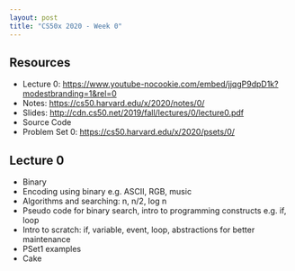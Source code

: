 ```yaml
---
layout: post
title: "CS50x 2020 - Week 0"
---
```

## Resources

* Lecture 0: https://www.youtube-nocookie.com/embed/jjqgP9dpD1k?modestbranding=1&rel=0
* Notes: https://cs50.harvard.edu/x/2020/notes/0/
* Slides: http://cdn.cs50.net/2019/fall/lectures/0/lecture0.pdf
* Source Code
* Problem Set 0: https://cs50.harvard.edu/x/2020/psets/0/

## Lecture 0

* Binary
* Encoding using binary e.g. ASCII, RGB, music
* Algorithms and searching: n, n/2, log n
* Pseudo code for binary search, intro to programming constructs e.g. if, loop
* Intro to scratch: if, variable, event, loop, abstractions for better maintenance
* PSet1 examples
* Cake
